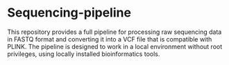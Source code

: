 # Sequencing-pipeline
This repository provides a full pipeline for processing raw sequencing data in FASTQ format and converting it into a VCF file that is compatible with PLINK. The pipeline is designed to work in a local environment without root privileges, using locally installed bioinformatics tools.
